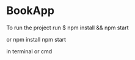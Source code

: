 # BookApp

To run the project run
$ npm install && npm start

or
npm install
npm start

in terminal or cmd

